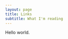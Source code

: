 ```yaml
---
layout: page
title: Links
subtitle: What I'm reading
---
```


<script type="text/javascript" src="/js/tabletop.js"></script>

<script type="text/javascript">
  window.onload = function() { init() };

  var public_spreadsheet_url = '1GKK4XMQrI_rKOAITexedpzojpHNp8xkIwOAp0ygbZ7Q';

  function init() {
    Tabletop.init( { key: public_spreadsheet_url,
                     callback: showInfo,
                     simpleSheet: true,
                     orderby: 'date',
                     reverse:'true' } )
                     
  }
    
function showInfo(data, tabletop) {
    alert('Successfully processed!')
    console.log(data);
    for(i=0, i < data.length, i++){
      alert(data[i].link);
      alert(data[i].comment);
    };
  }
</script>

Hello world.